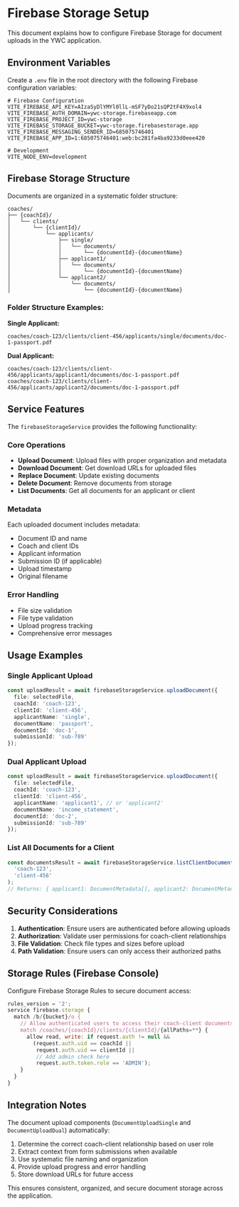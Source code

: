 # Firebase Storage Setup

This document explains how to configure Firebase Storage for document uploads in the YWC application.

## Environment Variables

Create a `.env` file in the root directory with the following Firebase configuration variables:

```env
# Firebase Configuration
VITE_FIREBASE_API_KEY=AIzaSyDlYMYl0llL-mSF7yDo21sQP2tF4X9xol4
VITE_FIREBASE_AUTH_DOMAIN=ywc-storage.firebaseapp.com
VITE_FIREBASE_PROJECT_ID=ywc-storage
VITE_FIREBASE_STORAGE_BUCKET=ywc-storage.firebasestorage.app
VITE_FIREBASE_MESSAGING_SENDER_ID=685075746401
VITE_FIREBASE_APP_ID=1:685075746401:web:bc281fa4ba9233d0eee420

# Development
VITE_NODE_ENV=development
```

## Firebase Storage Structure

Documents are organized in a systematic folder structure:

```
coaches/
├── {coachId}/
│   └── clients/
│       └── {clientId}/
│           └── applicants/
│               ├── single/
│               │   └── documents/
│               │       └── {documentId}-{documentName}
│               ├── applicant1/
│               │   └── documents/
│               │       └── {documentId}-{documentName}
│               └── applicant2/
│                   └── documents/
│                       └── {documentId}-{documentName}
```

### Folder Structure Examples:

**Single Applicant:**
```
coaches/coach-123/clients/client-456/applicants/single/documents/doc-1-passport.pdf
```

**Dual Applicant:**
```
coaches/coach-123/clients/client-456/applicants/applicant1/documents/doc-1-passport.pdf
coaches/coach-123/clients/client-456/applicants/applicant2/documents/doc-1-passport.pdf
```

## Service Features

The `firebaseStorageService` provides the following functionality:

### Core Operations
- **Upload Document**: Upload files with proper organization and metadata
- **Download Document**: Get download URLs for uploaded files
- **Replace Document**: Update existing documents
- **Delete Document**: Remove documents from storage
- **List Documents**: Get all documents for an applicant or client

### Metadata
Each uploaded document includes metadata:
- Document ID and name
- Coach and client IDs
- Applicant information
- Submission ID (if applicable)
- Upload timestamp
- Original filename

### Error Handling
- File size validation
- File type validation
- Upload progress tracking
- Comprehensive error messages

## Usage Examples

### Single Applicant Upload
```typescript
const uploadResult = await firebaseStorageService.uploadDocument({
  file: selectedFile,
  coachId: 'coach-123',
  clientId: 'client-456',
  applicantName: 'single',
  documentName: 'passport',
  documentId: 'doc-1',
  submissionId: 'sub-789'
});
```

### Dual Applicant Upload
```typescript
const uploadResult = await firebaseStorageService.uploadDocument({
  file: selectedFile,
  coachId: 'coach-123',
  clientId: 'client-456',
  applicantName: 'applicant1', // or 'applicant2'
  documentName: 'income_statement',
  documentId: 'doc-2',
  submissionId: 'sub-789'
});
```

### List All Documents for a Client
```typescript
const documentsResult = await firebaseStorageService.listClientDocuments(
  'coach-123',
  'client-456'
);
// Returns: { applicant1: DocumentMetadata[], applicant2: DocumentMetadata[] }
```

## Security Considerations

1. **Authentication**: Ensure users are authenticated before allowing uploads
2. **Authorization**: Validate user permissions for coach-client relationships
3. **File Validation**: Check file types and sizes before upload
4. **Path Validation**: Ensure users can only access their authorized paths

## Storage Rules (Firebase Console)

Configure Firebase Storage Rules to secure document access:

```javascript
rules_version = '2';
service firebase.storage {
  match /b/{bucket}/o {
    // Allow authenticated users to access their coach-client documents
    match /coaches/{coachId}/clients/{clientId}/{allPaths=**} {
      allow read, write: if request.auth != null && 
        (request.auth.uid == coachId || 
         request.auth.uid == clientId ||
         // Add admin check here
         request.auth.token.role == 'ADMIN');
    }
  }
}
```

## Integration Notes

The document upload components (`DocumentUploadSingle` and `DocumentUploadDual`) automatically:

1. Determine the correct coach-client relationship based on user role
2. Extract context from form submissions when available
3. Use systematic file naming and organization
4. Provide upload progress and error handling
5. Store download URLs for future access

This ensures consistent, organized, and secure document storage across the application. 